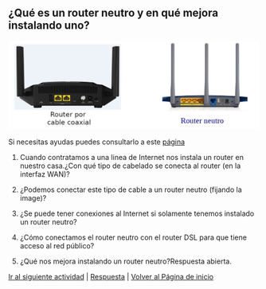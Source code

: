 ## ¿Qué es un router neutro y en qué mejora instalando uno?
![Reinicia la página para volver a cargar el imagen](imagen/router1.png)

Si necesitas ayudas puedes consultarlo a este [página](https://www.rankia.com/foros/internet-telefonia-movil/temas/2930289-router-neutro-que-para-sirve)

1. Cuando contratamos a una linea de Internet nos instala un router en nuestro casa.¿Con qué tipo de cabelado se conecta al router (en la interfaz WAN)?

2. ¿Podemos conectar este tipo de cable a un router neutro (fijando la image)?

3. ¿Se puede tener conexiones al Internet si solamente tenemos instalado un router neutro?

4. ¿Cómo conectamos el router neutro con el router DSL para que tiene acceso al red público?

5. ¿Qué nos mejora instalando un router neutro?Respuesta abierta.

[Ir al siguiente actividad](ActividadRQ5.2.md) | [Respuesta](RespuestaRQ5.1.md) | [Volver al Página de inicio](inicio.md)
